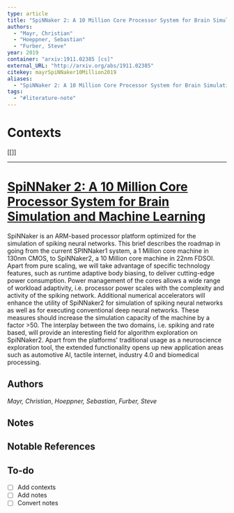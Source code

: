 ```yaml
---
type: article
title: "SpiNNaker 2: A 10 Million Core Processor System for Brain Simulation and Machine Learning"
authors:
  - "Mayr, Christian"
  - "Hoeppner, Sebastian"
  - "Furber, Steve"
year: 2019
container: "arxiv:1911.02385 [cs]"
external_URL: "http://arxiv.org/abs/1911.02385"
citekey: mayrSpiNNaker10Million2019
aliases:
  - "SpiNNaker 2: A 10 Million Core Processor System for Brain Simulation and Machine Learning"
tags:
  - "#literature-note"
---
```


# Contexts

\[\[\]\]

---

# [SpiNNaker 2: A 10 Million Core Processor System for Brain Simulation and Machine Learning](zotero://select/items/@mayrSpiNNaker10Million2019)

SpiNNaker is an ARM-based processor platform optimized for the simulation of spiking neural networks. This brief describes the roadmap in going from the current SPINNaker1 system, a 1 Million core machine in 130nm CMOS, to SpiNNaker2, a 10 Million core machine in 22nm FDSOI. Apart from pure scaling, we will take advantage of specific technology features, such as runtime adaptive body biasing, to deliver cutting-edge power consumption. Power management of the cores allows a wide range of workload adaptivity, i.e. processor power scales with the complexity and activity of the spiking network. Additional numerical accelerators will enhance the utility of SpiNNaker2 for simulation of spiking neural networks as well as for executing conventional deep neural networks. These measures should increase the simulation capacity of the machine by a factor $>$50. The interplay between the two domains, i.e. spiking and rate based, will provide an interesting field for algorithm exploration on SpiNNaker2. Apart from the platforms' traditional usage as a neuroscience exploration tool, the extended functionality opens up new application areas such as automotive AI, tactile internet, industry 4.0 and biomedical processing.

## Authors

*Mayr, Christian*, *Hoeppner, Sebastian*, *Furber, Steve*

## Notes

## Notable References

## To-do

* [ ] Add contexts
* [ ] Add notes
* [ ] Convert notes
